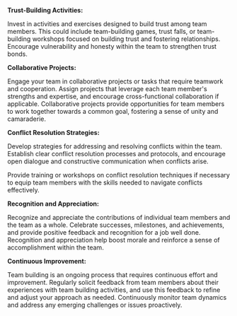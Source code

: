 **Trust-Building Activities:** 

Invest in activities and exercises designed to build trust among team members. This could include team-building games, trust falls, or team-building workshops focused on building trust and fostering relationships. Encourage vulnerability and honesty within the team to strengthen trust bonds.

**Collaborative Projects:**

Engage your team in collaborative projects or tasks that require teamwork and cooperation. Assign projects that leverage each team member's strengths and expertise, and encourage cross-functional collaboration if applicable. Collaborative projects provide opportunities for team members to work together towards a common goal, fostering a sense of unity and camaraderie.

**Conflict Resolution Strategies:**

Develop strategies for addressing and resolving conflicts within the team. Establish clear conflict resolution processes and protocols, and encourage open dialogue and constructive communication when conflicts arise. 

Provide training or workshops on conflict resolution techniques if necessary to equip team members with the skills needed to navigate conflicts effectively.

**Recognition and Appreciation:**

 Recognize and appreciate the contributions of individual team members and the team as a whole. Celebrate successes, milestones, and achievements, and provide positive feedback and recognition for a job well done. Recognition and appreciation help boost morale and reinforce a sense of accomplishment within the team.

**Continuous Improvement:** 

Team building is an ongoing process that requires continuous effort and improvement. Regularly solicit feedback from team members about their experiences with team building activities, and use this feedback to refine and adjust your approach as needed. Continuously monitor team dynamics and address any emerging challenges or issues proactively.

